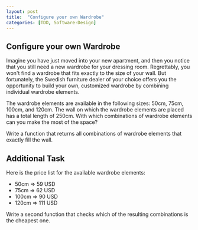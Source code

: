 ```yaml
---
layout: post
title:  "Configure your own Wardrobe"
categories: [TDD, Software-Design]
---
```


## Configure your own Wardrobe

Imagine you have just moved into your new apartment, and then you notice that you still need a new wardrobe for your dressing room.
Regrettably, you won't find a wardrobe that fits exactly to the size of your wall.
But fortunately, the Swedish furniture dealer of your choice offers you the opportunity to build your own, customized wardrobe by combining individual wardrobe elements.

The wardrobe elements are available in the following sizes: 50cm, 75cm, 100cm, and 120cm.
The wall on which the wardrobe elements are placed has a total length of 250cm.
With which combinations of wardrobe elements can you make the most of the space?

Write a function that returns all combinations of wardrobe elements that exactly fill the wall.

## Additional Task

Here is the price list for the available wardrobe elements:

- 50cm => 59 USD
- 75cm => 62 USD
- 100cm => 90 USD
- 120cm => 111 USD

Write a second function that checks which of the resulting combinations is the cheapest one.








